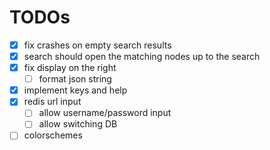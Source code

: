 # TODOs

- [x] fix crashes on empty search results
- [x] search should open the matching nodes up to the search
- [x] fix display on the right
  - [ ] format json string
- [x] implement keys and help
- [x] redis url input
  - [ ] allow username/password input
  - [ ] allow switching DB

- [ ] colorschemes
